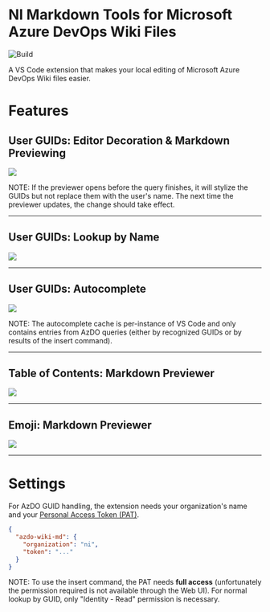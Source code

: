 # NI Markdown Tools for Microsoft Azure DevOps Wiki Files

![Build](https://github.com/ni/vscode-azdo-wiki-md-extension/workflows/Build/badge.svg)

A VS Code extension that makes your local editing of Microsoft Azure DevOps Wiki files easier.

# Features

## User GUIDs: Editor Decoration & Markdown Previewing

![](docs/Preview&Decoration.png)

NOTE: If the previewer opens before the query finishes, it will stylize the GUIDs but not replace them with the user's name. The next time the previewer updates, the change should take effect.

---

## User GUIDs: Lookup by Name

![](docs/command.gif)

---

## User GUIDs: Autocomplete

![](docs/completion.gif)

NOTE: The autocomplete cache is per-instance of VS Code and only contains entries from AzDO queries (either by recognized GUIDs or by results of the insert command).

---

## Table of Contents: Markdown Previewer

![](docs/TOC.png)

---

## Emoji: Markdown Previewer

![](docs/emoji.png)

---

# Settings

For AzDO GUID handling, the extension needs your organization's name and your [Personal Access Token (PAT)](https://docs.microsoft.com/en-us/azure/devops/organizations/accounts/use-personal-access-tokens-to-authenticate?view=azure-devops&tabs=preview-page).

```json
{
  "azdo-wiki-md": {
    "organization": "ni",
    "token": "..."
  }
}
```

NOTE: To use the insert command, the PAT needs **full access** (unfortunately the permission required is not available through the Web UI). For normal lookup by GUID, only "Identity - Read" permission is necessary.

